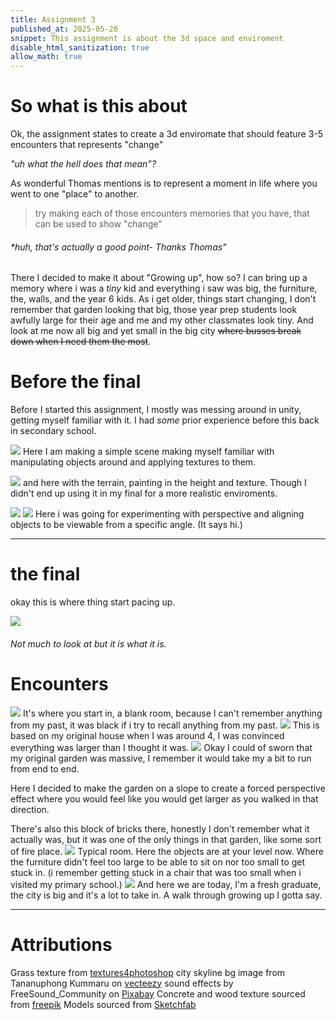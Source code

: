 ```yaml
---
title: Assignment 3
published_at: 2025-05-20
snippet: This assignment is about the 3d space and enviroment
disable_html_sanitization: true
allow_math: true
---
```

# So what is this about
Ok, the assignment states to create a 3d enviromate that should feature 3-5 encounters that represents "change"

*"uh what the hell does that mean"?*

As wonderful Thomas mentions is to represent a moment in life where you went to one "place" to another. 
> try making each of those encounters memories that you have, that can be used to show "change" 
###### *huh, that's actually a good point- Thanks Thomas"

There I decided to make it about "Growing up", how so? I can bring up a memory where i was a *tiny* kid and everything i saw was big, the furniture, the, walls, and the year 6 kids. As i get older, things start changing, I don't remember that garden looking that big, those year prep students look awfully large for their age and me and my other classmates look tiny. And look at me now all big and yet small in the big city ~~where busses break down when I need them the most~~.

# Before the final
Before I started this assignment, I mostly was messing around in unity, getting myself familiar with it. I had *some* prior experience before this back in secondary school.

![](spcscrn.png)
Here I am making a simple scene making myself familiar with manipulating objects around and applying textures to them.

![](trnscrn.png)
and here with the terrain, painting in the height and texture. Though I didn't end up using it in my final for a more realistic enviroments.

![](txtscrn.png) ![](algnscrn.png)
Here i was going for experimenting with perspective and aligning objects to be viewable from a specific angle.
(It says hi.)

---
# the final
okay this is where thing start pacing up.

![](layout.png)
###### *Not much to look at but it is what it is.*
# Encounters
![](blankroom)
It's where you start in, a blank room, because I can't remember anything from my past, it was black if i try to recall anything from my past.
![](bighouse.png)
This is based on my original house when I was around 4, I was convinced everything was larger than I thought it was.
![](garden.png)
Okay I could of sworn that my original garden was massive, I remember it would take my a bit to run from end to end.

Here I decided to make the garden on a slope to create a forced perspective effect where you would feel like you would get larger as you walked in that direction.

There's also this block of bricks there, honestly I don't remember what it actually was, but it was one of the only things in that garden, like some sort of fire place.
![](classroom.png)
Typical room. Here the objects are at your level now. Where the furniture didn't feel too large to be able to sit on nor too small to get stuck in. (i remember getting stuck in a chair that was too small when i visited my primary school.) 
![](city.png)
And here we are today, I'm a fresh graduate, the city is big and it's a lot to take in. A walk through growing up I gotta say.

---
# Attributions

Grass texture from [textures4photoshop](https://www.textures4photoshop.com/tex/about.aspx#license)
city skyline bg image from Tananuphong Kummaru on [vecteezy](https://www.vecteezy.com/png/13215129-modern-cityscape-skyline)
sound effects by FreeSound_Community on [Pixabay](https://pixabay.com/)
Concrete and wood texture sourced from [freepik](https://www.freepik.com/)
Models sourced from [Sketchfab](https://sketchfab.com/)
